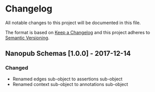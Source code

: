 # Changelog
All notable changes to this project will be documented in this file.

The format is based on [Keep a Changelog](http://keepachangelog.com/en/1.0.0/)
and this project adheres to [Semantic Versioning](http://semver.org/spec/v2.0.0.html).

## Nanopub Schemas [1.0.0] - 2017-12-14

### Changed

- Renamed edges sub-object to assertions sub-object
- Renamed context sub-object to annotations sub-object

